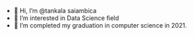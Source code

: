 - 👋 Hi, I’m @tankala saiambica
- 👀 I’m interested in Data Science field
- 🌱 I’m completed my graduation in computer science in 2021.

<!---
tankalasaiambica/tankalasaiambica is a ✨ special ✨ repository because its `README.md` (this file) appears on your GitHub profile.
You can click the Preview link to take a look at your changes.
--->
